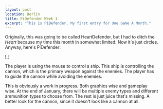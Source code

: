 ```yaml
---
layout: post
location: Berlin
title: PiDefender Week 1
excerpt: "This is PiDefender. My first entry for One Game A Month."
---
```


Originally, this was going to be called HeartDefender, but I had to ditch the *Heart* because my time this month in somewhat limited. Now it's just circles. Anyway, here's PiDefender:

[!]()
[!]()

The player is using the mouse to control a ship. This ship is controlling the cannon, which is the primary weapon against the enemies.
The player has to guide the cannon while avoiding the enemies. 

This is obviously a work in progress. Both graphics wise and gameplay wise. At the end of January, there will be multiple enemy types and different ammunition types to choose from. The rest is just juice that's missing. A better look for the cannon, since it doesn't look like a cannon at all. 